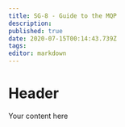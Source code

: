 ```yaml
---
title: SG-8 - Guide to the MQP
description: 
published: true
date: 2020-07-15T00:14:43.739Z
tags: 
editor: markdown
---
```


# Header
Your content here